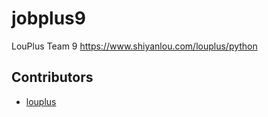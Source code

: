 # jobplus9
LouPlus Team 9 https://www.shiyanlou.com/louplus/python

## Contributors

* [louplus](https://github.com/louplus)
